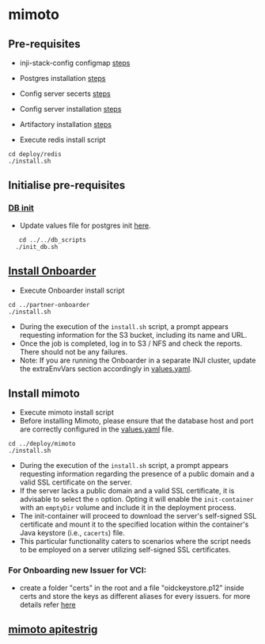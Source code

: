 # mimoto

## Pre-requisites
* inji-stack-config configmap [steps](https://docs.inji.io/readme/setup/deploy#pre-requisites)
* Postgres installation [steps](https://github.com/mosip/mosip-infra/tree/v1.2.0.2/deployment/v3/external/postgres)
* Config server secerts [steps](https://github.com/mosip/mosip-infra/tree/v1.2.0.2/deployment/v3/mosip/conf-secrets)
* Config server installation [steps](https://docs.inji.io/readme/setup/deploy#config-server-installation)
* Artifactory installation [steps](https://github.com/mosip/artifactory-ref-impl/tree/v1.3.0-beta.2/deploy)

* Execute redis install script
```
cd deploy/redis
./install.sh
```
## Initialise pre-requisites
### [DB init](../db_scripts)
* Update values file for postgres init [here](../db_scripts/init_values.yaml).
````
   cd ../../db_scripts
  ./init_db.sh
```` 

## [Install Onboarder](../partner-onboarder)
* Execute Onboarder install script
```
cd ../partner-onboarder
./install.sh
 ```
* During the execution of the `install.sh` script, a prompt appears requesting information for the S3 bucket, including its name and URL.
* Once the job is completed, log in to S3 / NFS and check the reports. There should not be any failures.
* Note: If you are running the Onboarder in a separate INJI cluster, update the extraEnvVars section accordingly in [values.yaml](../partner-onboarder/values.yaml).

## Install mimoto
* Execute mimoto install script
* Before installing Mimoto, please ensure that the database host and port are correctly configured in the [values.yaml](mimoto/values.yaml) file.
```
cd ../deploy/mimoto
./install.sh
 ```
* During the execution of the `install.sh` script, a prompt appears requesting information regarding the presence of a public domain and a valid SSL certificate on the server.
* If the server lacks a public domain and a valid SSL certificate, it is advisable to select the `n` option. Opting it will enable the `init-container` with an `emptyDir` volume and include it in the deployment process.
* The init-container will proceed to download the server's self-signed SSL certificate and mount it to the specified location within the container's Java keystore (i.e., `cacerts`) file.
* This particular functionality caters to scenarios where the script needs to be employed on a server utilizing self-signed SSL certificates.

### For Onboarding new Issuer for VCI:

- create a folder "certs" in the root and a file "oidckeystore.p12" inside certs and store the keys as different aliases for every issuers. for more details refer [here](https://docs.inji.io/inji-wallet/inji-mobile/technical-overview/customization-overview/credential_providers)

## [mimoto apitestrig](mimoto-apitestrig)